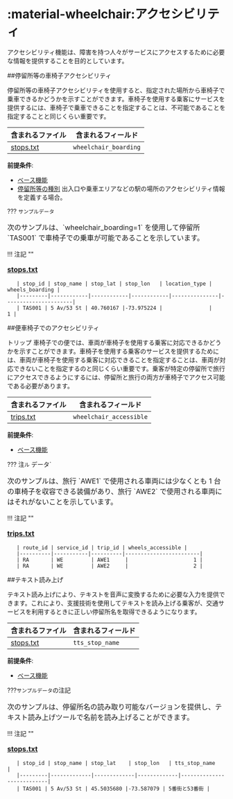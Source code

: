 # :material-wheelchair:アクセシビリティ
アクセシビリティ機能は、障害を持つ人々がサービスにアクセスするために必要な情報を提供することを目的としています。

##停留所等の車椅子アクセシビリティ

停留所等の車椅子アクセシビリティを使用すると、指定された場所から車椅子で乗車できるかどうかを示すことができます。車椅子を使用する乗客にサービスを提供するには、車椅子で乗車できることを指定することは、不可能であることを指定することと同じくらい重要です。

| 含まれるファイル                   | 含まれるフィールド   |
|----------------------------------|-----------------------------------|
|[stops.txt](../../../documentation/schedule/reference/#stopstxt)| `wheelchair_boarding` |

**前提条件**:

- [ベース機能](../base)
- [停留所等の種別](../base_add-ons/#location-types) 出入口や乗車エリアなどの駅の場所のアクセシビリティ情報を定義する場合。

??? `サンプルデータ`

   <p style="font-size:16px"> 
    次のサンプルは、`wheelchair_boarding=1` を使用して停留所 `TAS001` で車椅子での乗車が可能であることを示しています。
   </p> 
    !!! 注記 ""
      <p style="font-size:16px"> 
       <a href="../../../documentation/schedule/reference/#stopstxt"><b>stops.txt</b></a><br> 
      </p> 

       | stop_id | stop_name | stop_lat | stop_lon   | location_type | wheels_boarding |
       |---------|------------|------------|------------|---------------|----------------------|
       | TAS001 | 5 Av/53 St | 40.760167 |-73.975224 |               |                1 |


##便車椅子でのアクセシビリティ

 トリップ 車椅子での便では、車両が車椅子を使用する乗客に対応できるかどうかを示すことができます。車椅子を使用する乗客のサービスを提供するためには、車両が車椅子を使用する乗客に対応できることを指定することは、車両が対応できないことを指定するのと同じくらい重要です。乗客が特定の停留所で旅行にアクセスできるようにするには、停留所と旅行の両方が車椅子でアクセス可能である必要があります。

| 含まれるファイル                   | 含まれるフィールド   |
|----------------------------------|-----------------------------------|
|[trips.txt](../../../documentation/schedule/reference/#tripstxt)| `wheelchair_accessible`|

**前提条件**: 

- [ベース機能](../base)

??? 注`ル` データ`

   <p style="font-size:16px"> 
    次のサンプルは、旅行 `AWE1` で使用される車両には少なくとも 1 台の車椅子を収容できる装備があり、旅行 `AWE2` で使用される車両にはそれがないことを示しています。
   </p> 
    !!! 注記 ""
      <p style="font-size:16px"> 
       <a href="../../../documentation/schedule/reference/#tripstxt"><b>trips.txt</b></a><br> 
      </p> 

       | route_id | service_id | trip_id | wheels_accessible |
       |----------|-----------|----------|------------------------|
       | RA       | WE         | AWE1     |                     1 |
       | RA       | WE         | AWE2     |                     2 |


##テキスト読み上げ

テキスト読み上げにより、テキストを音声に変換するために必要な入力を提供できます。これにより、支援技術を使用してテキストを読み上げる乗客が、交通サービスを利用するときに正しい停留所名を取得できるようになります。

| 含まれるファイル                   |含まれるフィールド   |
|----------------------------------|-------------------|
|[stops.txt](../../../documentation/schedule/reference/#stopstxt)| `tts_stop_name` |

**前提条件**: 

- [ベース機能](../base)

???`サンプルデータ`の注記

   <p style="font-size:16px"> 
    次のサンプルは、停留所名の読み取り可能なバージョンを提供し、テキスト読み上げツールで名前を読み上げることができます。
   </p> 
    !!! 注記 ""
      <p style="font-size:16px"> 
       <a href="../../../documentation/schedule/reference/#stopstxt"><b>stops.txt</b></a><br> 
      </p> 

       | stop_id | stop_name | stop_lat    | stop_lon   | tts_stop_name            |
       |---------|-------------|-------------|-------------|---------------------------|
       | TAS001 | 5 Av/53 St | 45.5035680 |-73.587079 | 5番街と53番街 |
